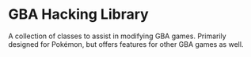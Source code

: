﻿# GBA Hacking Library
A collection of classes to assist in modifying GBA games. Primarily designed for Pokémon, but offers features for other GBA games as well.

